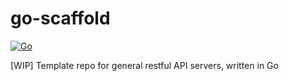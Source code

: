 # go-scaffold

[![Go](https://github.com/ehsundar/go-scaffold/actions/workflows/go.yml/badge.svg)](https://github.com/ehsundar/go-scaffold/actions/workflows/go.yml)

[WIP] Template repo for general restful API servers, written in Go
